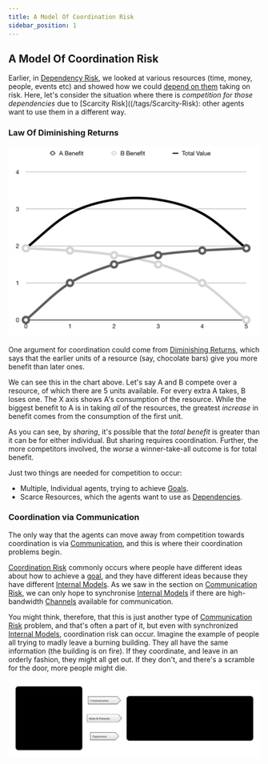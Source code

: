 ```yaml
---
title: A Model Of Coordination Risk
sidebar_position: 1
---
```


## A Model Of Coordination Risk

Earlier, in [Dependency Risk](/tags/Dependency-Risk), we looked at various resources (time, money, people, events etc) and showed how we could [depend on them](/tags/Dependency-Risk) taking on risk.<!-- tweet-end -->  Here, let's consider the situation where there is _competition for those dependencies_ due to [Scarcity Risk]((/tags/Scarcity-Risk):   other agents want to use them in a different way.  

### Law Of Diminishing Returns

![Sharing Resources.  5 units are available, and the X axis shows A's consumption of the resource.  B gets whatever remains.  Total benefit is maximised somewhere in the middle](/img/numbers/sharing.png)

One argument for coordination could come from [Diminishing Returns](https://en.wikipedia.org/wiki/Diminishing_returns), which says that the earlier units of a resource (say, chocolate bars) give you more benefit than later ones.  

We can see this in the chart above.  Let's say A and B compete over a resource, of which there are 5 units available.  For every extra A takes, B loses one.  The X axis shows A's consumption of the resource. While the biggest benefit to A is in taking _all_ of the resources, the greatest _increase_ in benefit comes from the consumption of the first unit. 

As you can see, by _sharing_, it's possible that the _total benefit_ is greater than it can be for either individual.  But sharing requires coordination.  Further, the more competitors involved, the _worse_ a winner-take-all outcome is for total benefit.

Just two things are needed for competition to occur:

 - Multiple, Individual agents, trying to achieve [Goals](/tags/Goal).
 - Scarce Resources, which the agents want to use as [Dependencies](/tags/Dependency-Risk).

### Coordination via Communication

The only way that the agents can move away from competition towards coordination is via [Communication](/tags/Communication-Risk), and this is where their coordination problems begin.  

[Coordination Risk](/tags/Coordination-Risk) commonly occurs where people have different ideas about how to achieve a [goal](/tags/Goal), and they have different ideas because they have different [Internal Models](/tags/Internal-Model).  As we saw in the section on [Communication Risk](/tags/Communication-Risk), we can only hope to synchronise [Internal Models](/tags/Internal-Model) if there are high-bandwidth [Channels](/tags/Channel-Risk) available for communication. 

You might think, therefore, that this is just another type of [Communication Risk](/tags/Communication-Risk) problem, and that's often a part of it, but even with synchronized [Internal Models](/tags/Internal-Model), coordination risk can occur.  Imagine the example of people all trying to madly leave a burning building.  They all have the same information (the building is on fire).  If they coordinate, and leave in an orderly fashion, they might all get out.  If they don't, and there's a scramble for the door, more people might die.

![Coordination Risk - Mitigated by Communication](/img/generated/risks/coordination/coordination-risk.svg)

